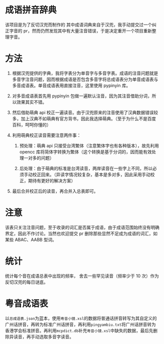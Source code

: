 # 成语拼音辞典

该项目是为了反切汉兜而制作的
其中成语词典来自于汉兜，我手动提交过一个纠正字音的 pr，然而仍然发现其中有大量注音错误，于是决定重开一个项目重新整理字音。

# 方法

1. 根据汉兜提供的字典，我将字表分为单音字与多音字表。成语的注音问题就是多音字注音问题，因而根据成语是否包含多音字将总成语表分为单音成语表与多音成语表。单音成语表用直接注音，这里使用 pypinyin 库。

2. 对多音成语表首先用 pypinyin 包做一遍默认注音，因为其注音借助分词，所以效果其实不错。

3. 然后借助萌典 api 校正一遍读音。由于汉兜原来的注音使用了汉典数据错误较多，加上汉典不如萌典有官方背书，因此我选择萌典。（至于为什么不是百度百科，呵呵你懂的）

4. 利用萌典校正读音需要注意两件事：

   1. 预处理：萌典 api 只接受台湾繁体（注意繁体字也有各种版本），故先利用 opencc 库将简体字转换为繁体（这个转换是基于分词的，因而能有效处理一对多的问题）

   2. 后处理：由于萌典的标准是台湾读音，两岸读音在一些字上不同，所以必须手动校正回来。（异读字情况较复杂，基本是多对多，因此采用手动校正，期待有更好的解决方案）

5. 最后合并校正后的读音，再合并入总表即可。

# 注意

该表只关注注音问题，至于收录的词汇是否属于成语，由于成语范围始终没有明确界定，因此不作讨论。当然也欢迎提交 pr 删除那些显然不足成为成语的词汇，如某些 ABAC、AABB 型词。

# 统计

统计每个音在成语总表中出现的频率， 舍去一些罕见读音（频率少于 10 次）作为反切汉兜的每日谜底。

# 粤音成语表

以`总成语表.json`为蓝本，使用`粤音小镜.xsl`的数据将普通话拼音转写为其自定义的广州话拼音，再转为标准广州话拼音，再利用`pingyambiu.txt`将广州话拼音转为香港学会标准拼音。再利用`mcpdict.db`补充`粤音小镜.xsl`中缺失的数据，最后先删除异读音，再手动选取多音字读音。
